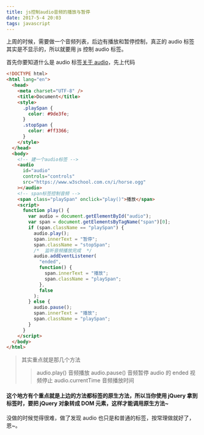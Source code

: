 ```yaml
---
title: js控制audio音频的播放与暂停
date: 2017-5-4 20:03
tags: javascript
---
```


上周的时候，需要做一个音频列表，后边有播放和暂停控制，真正的 audio 标签其实是不显示的，所以就要用 js 控制 audio 标签。

首先你要知道什么是 audio 标签<a href="https://www.w3school.com.cn/html5/html5_audio.asp" title="">关于 audio</a>，先上代码

```html
<!DOCTYPE html>
<html lang="en">
  <head>
    <meta charset="UTF-8" />
    <title>Document</title>
    <style>
      .playSpan {
        color: #9de3fe;
      }
      .stopSpan {
        color: #ff3366;
      }
    </style>
  </head>
  <body>
    <!-- 建一个audio标签 -->
    <audio
      id="audio"
      controls="controls"
      src="https://www.w3school.com.cn/i/horse.ogg"
    ></audio>
    <!-- span标签控制音频 -->
    <span class="playSpan" onclick="play()">播放</span>
    <script>
      function play() {
        var audio = document.getElementById("audio");
        var span = document.getElementsByTagName("span")[0];
        if (span.className == "playSpan") {
          audio.play();
          span.innerText = "暂停";
          span.className = "stopSpan";
          /*  监听音频播放完成  */
          audio.addEventListener(
            "ended",
            function() {
              span.innerText = "播放";
              span.className = "playSpan";
            },
            false
          );
        } else {
          audio.pause();
          span.innerText = "播放";
          span.className = "playSpan";
        }
      }
    </script>
  </body>
</html>
```

<!--more-->

> 其实重点就是那几个方法
>
> > audio.play() 音频播放
> > audio.pause() 音频暂停
> > audio 的 ended 视频停止
> > audio.currentTime 音频播放时间

#### 这个地方有个重点就是上边的方法都标签的原生方法，所以当你使用 jQuery 拿到标签时，要把 jQuery 对象转成 DOM 元素，这样才能调用原生方法~

没做的时候觉得很难，做了发现 audio 也只是和普通的标签，按常理做就好了，恩~。
